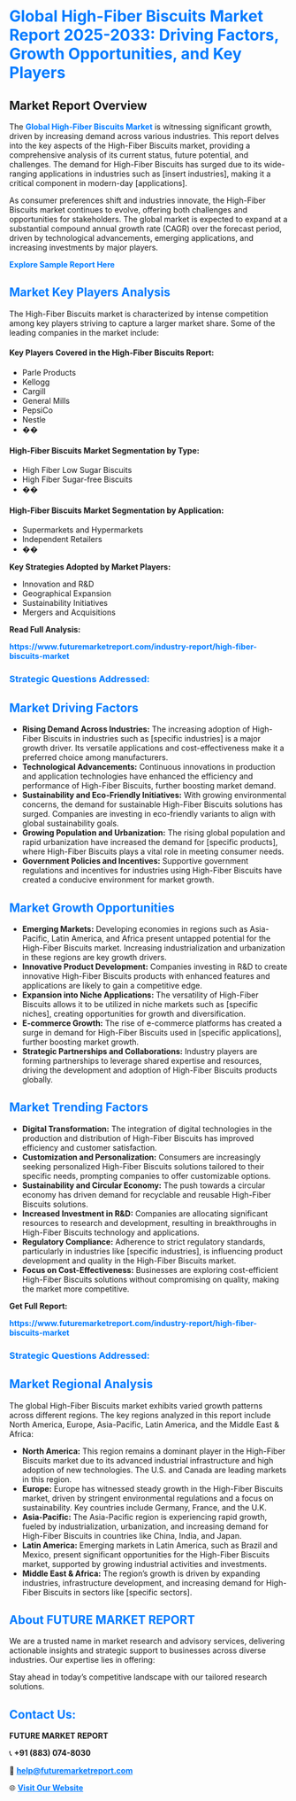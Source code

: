 <h1 style="color: #007BFF;">Global High-Fiber Biscuits Market Report 2025-2033: Driving Factors, Growth Opportunities, and Key Players</h1>

<section id="overview">
<h2>Market Report Overview</h2>
<p>The <a href="https://www.futuremarketreport.com/industry-report/high-fiber-biscuits-market" style="color: #007BFF; text-decoration: none;"><strong>Global High-Fiber Biscuits Market</strong></a> is witnessing significant growth, driven by increasing demand across various industries. This report delves into the key aspects of the High-Fiber Biscuits market, providing a comprehensive analysis of its current status, future potential, and challenges. The demand for High-Fiber Biscuits has surged due to its wide-ranging applications in industries such as [insert industries], making it a critical component in modern-day [applications].</p>
<p>As consumer preferences shift and industries innovate, the High-Fiber Biscuits market continues to evolve, offering both challenges and opportunities for stakeholders. The global market is expected to expand at a substantial compound annual growth rate (CAGR) over the forecast period, driven by technological advancements, emerging applications, and increasing investments by major players.</p>
</section>

<section id="overview">
<p><a href="https://www.futuremarketreport.com/request-sample/reportId=118319" style="color: #007BFF; text-decoration: none;"><strong>Explore Sample Report Here</strong></a></p>
</section>

<section id="key-players">
<h2 style="color: #007BFF;">Market Key Players Analysis</h2>
<p>The High-Fiber Biscuits market is characterized by intense competition among key players striving to capture a larger market share. Some of the leading companies in the market include:</p>
<h4>Key Players Covered in the High-Fiber Biscuits Report:</h4>
<ul><li>Parle Products</li><li>Kellogg</li><li>Cargill</li><li>General Mills</li><li>PepsiCo</li><li>Nestle</li><li>��</li></ul>
<h4>High-Fiber Biscuits Market Segmentation by Type:</h4>
<ul><li>High Fiber Low Sugar Biscuits</li><li>High Fiber Sugar-free Biscuits</li><li>��</li></ul>

<h4>High-Fiber Biscuits Market Segmentation by Application:</h4>
<ul><li>Supermarkets and Hypermarkets</li><li>Independent Retailers</li><li>��</li></ul>
<p><strong>Key Strategies Adopted by Market Players:</strong></p>
<ul>
<li>Innovation and R&D</li>
<li>Geographical Expansion</li>
<li>Sustainability Initiatives</li>
<li>Mergers and Acquisitions</li>
</ul>
</section>

<section>
<p><strong>Read Full Analysis: </strong></p><a href="https://www.futuremarketreport.com/industry-report/high-fiber-biscuits-market" style="color: #007BFF; text-decoration: none;"><strong>https://www.futuremarketreport.com/industry-report/high-fiber-biscuits-market</strong></a>
<h3 style="color: #007BFF;">Strategic Questions Addressed:</h3>
</section>

<section id="driving-factors">
<h2 style="color: #007BFF;">Market Driving Factors</h2>
<ul>
<li><strong>Rising Demand Across Industries:</strong> The increasing adoption of High-Fiber Biscuits in industries such as [specific industries] is a major growth driver. Its versatile applications and cost-effectiveness make it a preferred choice among manufacturers.</li>
<li><strong>Technological Advancements:</strong> Continuous innovations in production and application technologies have enhanced the efficiency and performance of High-Fiber Biscuits, further boosting market demand.</li>
<li><strong>Sustainability and Eco-Friendly Initiatives:</strong> With growing environmental concerns, the demand for sustainable High-Fiber Biscuits solutions has surged. Companies are investing in eco-friendly variants to align with global sustainability goals.</li>
<li><strong>Growing Population and Urbanization:</strong> The rising global population and rapid urbanization have increased the demand for [specific products], where High-Fiber Biscuits plays a vital role in meeting consumer needs.</li>
<li><strong>Government Policies and Incentives:</strong> Supportive government regulations and incentives for industries using High-Fiber Biscuits have created a conducive environment for market growth.</li>
</ul>
</section>

<section id="growth-opportunities">
<h2 style="color: #007BFF;">Market Growth Opportunities</h2>
<ul>
<li><strong>Emerging Markets:</strong> Developing economies in regions such as Asia-Pacific, Latin America, and Africa present untapped potential for the High-Fiber Biscuits market. Increasing industrialization and urbanization in these regions are key growth drivers.</li>
<li><strong>Innovative Product Development:</strong> Companies investing in R&D to create innovative High-Fiber Biscuits products with enhanced features and applications are likely to gain a competitive edge.</li>
<li><strong>Expansion into Niche Applications:</strong> The versatility of High-Fiber Biscuits allows it to be utilized in niche markets such as [specific niches], creating opportunities for growth and diversification.</li>
<li><strong>E-commerce Growth:</strong> The rise of e-commerce platforms has created a surge in demand for High-Fiber Biscuits used in [specific applications], further boosting market growth.</li>
<li><strong>Strategic Partnerships and Collaborations:</strong> Industry players are forming partnerships to leverage shared expertise and resources, driving the development and adoption of High-Fiber Biscuits products globally.</li>
</ul>
</section>

<section id="trending-factors">
<h2 style="color: #007BFF;">Market Trending Factors</h2>
<ul>
<li><strong>Digital Transformation:</strong> The integration of digital technologies in the production and distribution of High-Fiber Biscuits has improved efficiency and customer satisfaction.</li>
<li><strong>Customization and Personalization:</strong> Consumers are increasingly seeking personalized High-Fiber Biscuits solutions tailored to their specific needs, prompting companies to offer customizable options.</li>
<li><strong>Sustainability and Circular Economy:</strong> The push towards a circular economy has driven demand for recyclable and reusable High-Fiber Biscuits solutions.</li>
<li><strong>Increased Investment in R&D:</strong> Companies are allocating significant resources to research and development, resulting in breakthroughs in High-Fiber Biscuits technology and applications.</li>
<li><strong>Regulatory Compliance:</strong> Adherence to strict regulatory standards, particularly in industries like [specific industries], is influencing product development and quality in the High-Fiber Biscuits market.</li>
<li><strong>Focus on Cost-Effectiveness:</strong> Businesses are exploring cost-efficient High-Fiber Biscuits solutions without compromising on quality, making the market more competitive.</li>
</ul>
</section>

<section>
<p><strong>Get Full Report: </strong></p><a href="https://www.futuremarketreport.com/industry-report/high-fiber-biscuits-market" style="color: #007BFF; text-decoration: none;"><strong>https://www.futuremarketreport.com/industry-report/high-fiber-biscuits-market</strong></a>
<h3 style="color: #007BFF;">Strategic Questions Addressed:</h3>
</section>


<section id="regional-analysis">
<h2 style="color: #007BFF;">Market Regional Analysis</h2>
<p>The global High-Fiber Biscuits market exhibits varied growth patterns across different regions. The key regions analyzed in this report include North America, Europe, Asia-Pacific, Latin America, and the Middle East & Africa:</p>
<ul>
<li><strong>North America:</strong> This region remains a dominant player in the High-Fiber Biscuits market due to its advanced industrial infrastructure and high adoption of new technologies. The U.S. and Canada are leading markets in this region.</li>
<li><strong>Europe:</strong> Europe has witnessed steady growth in the High-Fiber Biscuits market, driven by stringent environmental regulations and a focus on sustainability. Key countries include Germany, France, and the U.K.</li>
<li><strong>Asia-Pacific:</strong> The Asia-Pacific region is experiencing rapid growth, fueled by industrialization, urbanization, and increasing demand for High-Fiber Biscuits in countries like China, India, and Japan.</li>
<li><strong>Latin America:</strong> Emerging markets in Latin America, such as Brazil and Mexico, present significant opportunities for the High-Fiber Biscuits market, supported by growing industrial activities and investments.</li>
<li><strong>Middle East & Africa:</strong> The region’s growth is driven by expanding industries, infrastructure development, and increasing demand for High-Fiber Biscuits in sectors like [specific sectors].</li>
</ul>
</section>

<footer>
<h2 style="color: #007BFF;">About FUTURE MARKET REPORT</h2>
<p>We are a trusted name in market research and advisory services, delivering actionable insights and strategic support to businesses across diverse industries. Our expertise lies in offering:</p>

<p>Stay ahead in today’s competitive landscape with our tailored research solutions.</p>

<h2 style="color: #007BFF;">Contact Us:</h2>
<p><strong>FUTURE MARKET REPORT</strong></p>
<p>📞 <strong>+91 (883) 074-8030</strong></p>
<p>📧 <strong><a href="mailto:help@futuremarketreport.com" style="color: #007BFF;">help@futuremarketreport.com</a></strong></p>
<p>🌐 <strong><a href="https://www.futuremarketreport.com/" style="color: #007BFF;">Visit Our Website</a></strong></p>
</footer>